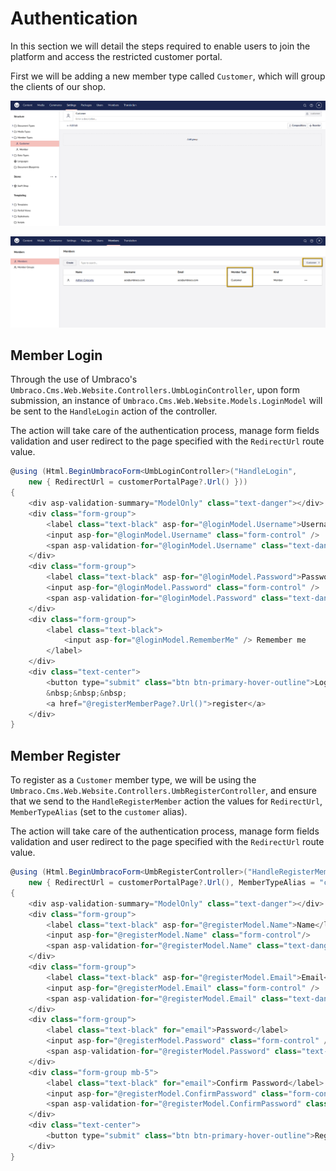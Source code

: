 # Authentication

In this section we will detail the steps required to enable users to join the platform and access the restricted customer portal.

First we will be adding a new member type called `Customer`, which will group the clients of our shop.

![customer-member-type](../images/member-portal/customer-member-type.png)

![customers](../images/member-portal/customers.png)

## Member Login

Through the use of Umbraco's `Umbraco.Cms.Web.Website.Controllers.UmbLoginController`, upon form submission, an instance of `Umbraco.Cms.Web.Website.Models.LoginModel` will be sent to the `HandleLogin` action of the controller.

The action will take care of the authentication process, manage form fields validation and user redirect to the page specified with the `RedirectUrl` route value.

````csharp
@using (Html.BeginUmbracoForm<UmbLoginController>("HandleLogin",
    new { RedirectUrl = customerPortalPage?.Url() }))
{
    <div asp-validation-summary="ModelOnly" class="text-danger"></div>
    <div class="form-group">
        <label class="text-black" asp-for="@loginModel.Username">Username</label>
        <input asp-for="@loginModel.Username" class="form-control" />
        <span asp-validation-for="@loginModel.Username" class="text-danger"></span>
    </div>
    <div class="form-group">
        <label class="text-black" asp-for="@loginModel.Password">Password</label>
        <input asp-for="@loginModel.Password" class="form-control" />
        <span asp-validation-for="@loginModel.Password" class="text-danger"></span>
    </div>
    <div class="form-group">
        <label class="text-black">
            <input asp-for="@loginModel.RememberMe" /> Remember me
        </label>
    </div>
    <div class="text-center">
        <button type="submit" class="btn btn-primary-hover-outline">Login</button>
        &nbsp;&nbsp;&nbsp;
        <a href="@registerMemberPage?.Url()">register</a>
    </div>
}
````

## Member Register

To register as a `Customer` member type, we will be using the `Umbraco.Cms.Web.Website.Controllers.UmbRegisterController`, and ensure that we send to the `HandleRegisterMember` action the values for `RedirectUrl`, `MemberTypeAlias` (set to the `customer` alias).

The action will take care of the authentication process, manage form fields validation and user redirect to the page specified with the `RedirectUrl` route value.

````csharp
@using (Html.BeginUmbracoForm<UmbRegisterController>("HandleRegisterMember",
    new { RedirectUrl = customerPortalPage?.Url(), MemberTypeAlias = "customer", UsernameIsEmail = true }))
{
    <div asp-validation-summary="ModelOnly" class="text-danger"></div>
    <div class="form-group">
        <label class="text-black" asp-for="@registerModel.Name">Name</label>
        <input asp-for="@registerModel.Name" class="form-control"/>
        <span asp-validation-for="@registerModel.Name" class="text-danger"></span>
    </div>
    <div class="form-group">
        <label class="text-black" asp-for="@registerModel.Email">Email</label>
        <input asp-for="@registerModel.Email" class="form-control" />
        <span asp-validation-for="@registerModel.Email" class="text-danger"></span>
    </div>
    <div class="form-group">
        <label class="text-black" for="email">Password</label>
        <input asp-for="@registerModel.Password" class="form-control" />
        <span asp-validation-for="@registerModel.Password" class="text-danger"></span>
    </div>
    <div class="form-group mb-5">
        <label class="text-black" for="email">Confirm Password</label>
        <input asp-for="@registerModel.ConfirmPassword" class="form-control" />
        <span asp-validation-for="@registerModel.ConfirmPassword" class="text-danger"></span>
    </div>
    <div class="text-center">
        <button type="submit" class="btn btn-primary-hover-outline">Register</button>
    </div>
}
````
